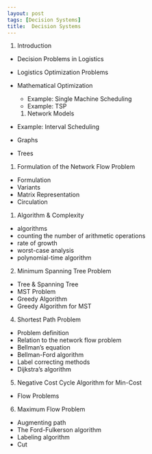 ```yaml
---
layout: post
tags: [Decision Systems]
title:  Decision Systems
---
```

1. Introduction 
- Decision Problems in Logistics 
- Logistics Optimization Problems
- Mathematical Optimization
  - Example: Single Machine Scheduling
  - Example: TSP

  1. Network Models
- Example: Interval Scheduling
- Graphs
- Trees

1. Formulation of the Network Flow Problem
- Formulation
- Variants
- Matrix Representation
- Circulation

1. Algorithm & Complexity
- algorithms
- counting the number of arithmetic operations
- rate of growth
- worst-case analysis
- polynomial-time algorithm

2. Minimum Spanning Tree Problem
- Tree & Spanning Tree
- MST Problem
- Greedy Algorithm
- Greedy Algorithm for MST

4. Shortest Path Problem
- Problem definition
- Relation to the network flow problem
- Bellman’s equation
- Bellman-Ford algorithm
- Label correcting methods
- Dijkstra’s algorithm

5. Negative Cost Cycle Algorithm for Min-Cost
- Flow Problems

6. Maximum Flow Problem
- Augmenting path
- The Ford-Fulkerson algorithm
- Labeling algorithm
- Cut
